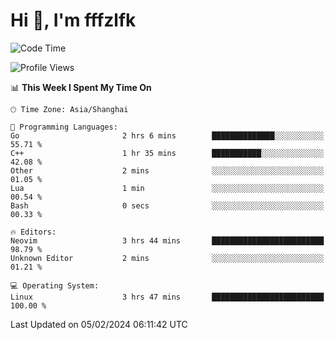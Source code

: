 # Hi 👋, I'm fffzlfk

<!--START_SECTION:waka-->
![Code Time](http://img.shields.io/badge/Code%20Time-650%20hrs%205%20mins-blue)

![Profile Views](http://img.shields.io/badge/Profile%20Views-0-blue)

📊 **This Week I Spent My Time On** 

```text
🕑︎ Time Zone: Asia/Shanghai

💬 Programming Languages: 
Go                       2 hrs 6 mins        ██████████████░░░░░░░░░░░   55.71 % 
C++                      1 hr 35 mins        ███████████░░░░░░░░░░░░░░   42.08 % 
Other                    2 mins              ░░░░░░░░░░░░░░░░░░░░░░░░░   01.05 % 
Lua                      1 min               ░░░░░░░░░░░░░░░░░░░░░░░░░   00.54 % 
Bash                     0 secs              ░░░░░░░░░░░░░░░░░░░░░░░░░   00.33 % 

🔥 Editors: 
Neovim                   3 hrs 44 mins       █████████████████████████   98.79 % 
Unknown Editor           2 mins              ░░░░░░░░░░░░░░░░░░░░░░░░░   01.21 % 

💻 Operating System: 
Linux                    3 hrs 47 mins       █████████████████████████   100.00 % 
```


 Last Updated on 05/02/2024 06:11:42 UTC
<!--END_SECTION:waka-->
